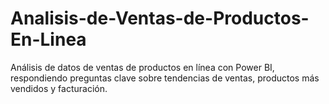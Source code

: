 # Analisis-de-Ventas-de-Productos-En-Linea
Análisis de datos de ventas de productos en línea con Power BI, respondiendo preguntas clave sobre tendencias de ventas, productos más vendidos y facturación.
